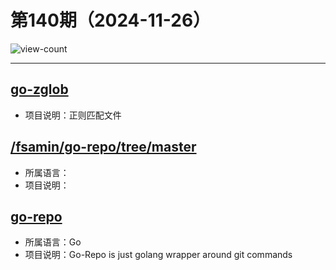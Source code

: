 # 第140期（2024-11-26）

![view-count](https://count.getloli.com/@xiaoxuan6-weekly-20241126)

---
## [go-zglob](https://github.com/mattn/go-zglob)
- 项目说明：正则匹配文件

## [/fsamin/go-repo/tree/master](https://github.com/fsamin/go-repo/tree/master)
- 所属语言：
- 项目说明：

## [go-repo](https://github.com/fsamin/go-repo)
- 所属语言：Go
- 项目说明：Go-Repo is just golang wrapper around git commands
